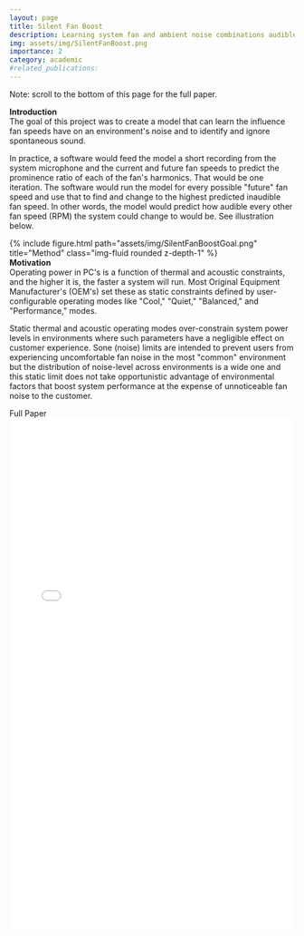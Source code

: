 ```yaml
---
layout: page
title: Silent Fan Boost
description: Learning system fan and ambient noise combinations audible to PC users
img: assets/img/SilentFanBoost.png
importance: 2
category: academic
#related_publications:
---
```

Note: scroll to the bottom of this page for the full paper.

<div class="caption">
    <b>Introduction</b>
</div>
The goal of this project was to create a model that can learn the influence fan speeds have on an environment's noise and to identify and ignore spontaneous sound.

In practice, a software would feed the model a short recording from the system microphone and the current and future fan speeds to predict the prominence ratio of each of the fan's harmonics. That would be one iteration. The software would run the model for every possible "future" fan speed and use that to find and change to the highest predicted inaudible fan speed. In other words, the model would predict how audible every other fan speed (RPM) the system could change to would be. See illustration below.
<div class="image">
{% include figure.html path="assets/img/SilentFanBoostGoal.png" title="Method" class="img-fluid rounded z-depth-1" %}
</div>

<div class="caption">
    <b>Motivation</b>
</div>
Operating power in PC's is a function of thermal and acoustic constraints, and the higher it is, the faster a system will run. Most Original Equipment Manufacturer's (OEM's) set these as static constraints defined by user-configurable operating modes like "Cool," "Quiet," "Balanced," and "Performance," modes.

Static thermal and acoustic operating modes over-constrain system power levels in environments where such parameters have a negligible effect on customer experience. Sone (noise) limits are intended to prevent users from experiencing uncomfortable fan noise in the most "common" environment but the distribution of noise-level across environments is a wide one and this static limit does not take opportunistic advantage of environmental factors that boost system performance at the expense of unnoticeable fan noise to the customer.
 
<div class="caption">Full Paper</div>
<div class="center">
    <embed src="../../assets/pdf/SilentFanBoost.pdf" width="100%" height="900px" />
</div>
